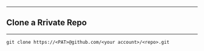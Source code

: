 

**************************************
## Clone a Rrivate Repo
**************************************

```
git clone https://<PAT>@github.com/<your account>/<repo>.git
```
